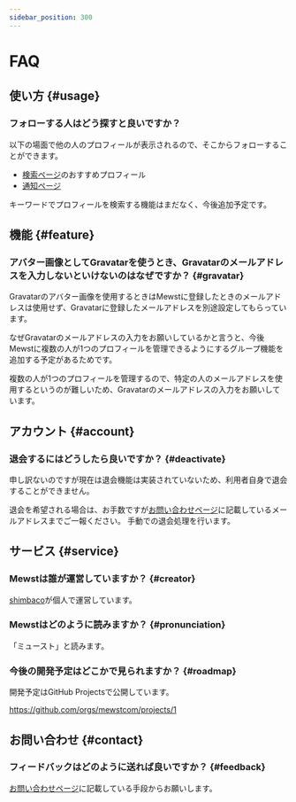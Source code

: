 ```yaml
---
sidebar_position: 300
---
```


# FAQ

## 使い方 {#usage}

### フォローする人はどう探すと良いですか？

以下の場面で他の人のプロフィールが表示されるので、そこからフォローすることができます。

- [検索ページ](/docs/features/search)のおすすめプロフィール
- [通知ページ](/docs/features/notification)

キーワードでプロフィールを検索する機能はまだなく、今後追加予定です。

## 機能 {#feature}

### アバター画像としてGravatarを使うとき、Gravatarのメールアドレスを入力しないといけないのはなぜですか？ {#gravatar}

Gravatarのアバター画像を使用するときはMewstに登録したときのメールアドレスは使用せず、Gravatarに登録したメールアドレスを別途設定してもらっています。

なぜGravatarのメールアドレスの入力をお願いしているかと言うと、今後Mewstに複数の人が1つのプロフィールを管理できるようにするグループ機能を追加する予定があるためです。

複数の人が1つのプロフィールを管理するので、特定の人のメールアドレスを使用するというのが難しいため、Gravatarのメールアドレスの入力をお願いしています。

## アカウント {#account}

### 退会するにはどうしたら良いですか？ {#deactivate}

申し訳ないのですが現在は退会機能は実装されていないため、利用者自身で退会することができません。

退会を希望される場合は、お手数ですが[お問い合わせページ](/docs/contact)に記載しているメールアドレスまでご一報ください。
手動での退会処理を行います。

## サービス {#service}

### Mewstは誰が運営していますか？ {#creator}

[shimbaco](https://shimba.co)が個人で運営しています。

### Mewstはどのように読みますか？ {#pronunciation}

「ミュースト」と読みます。

### 今後の開発予定はどこかで見られますか？ {#roadmap}

開発予定はGitHub Projectsで公開しています。

https://github.com/orgs/mewstcom/projects/1

## お問い合わせ {#contact}

### フィードバックはどのように送れば良いですか？ {#feedback}

[お問い合わせページ](/docs/contact)に記載している手段からお願いします。
